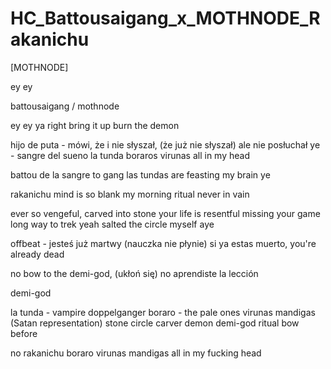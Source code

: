 # HC_Battousaigang_x_MOTHNODE_Rakanichu

[MOTHNODE]

ey ey

battousaigang / mothnode

ey ey 
ya
right
bring it up
burn the demon

hijo de puta - mówi, że i nie słyszał, (że już nie słyszał)
ale nie posłuchał ye - sangre del sueno 
la tunda boraros virunas all in my head

battou de la sangre to gang 
las tundas are feasting my brain ye

rakanichu mind is so blank
my morning ritual never in vain

ever so vengeful, carved into stone
your life is resentful
missing your game 
long way to trek yeah
salted the circle myself aye 

offbeat - jesteś już martwy (nauczka nie płynie)
si ya estas muerto, you're already dead

no bow to the demi-god, (ukłoń się)
no aprendiste la lección 







demi-god


la tunda - vampire doppelganger
boraro - the pale ones
virunas mandigas (Satan representation)
stone circle
carver
demon
demi-god
ritual
bow before


no rakanichu
boraro
virunas mandigas
all in my fucking head
